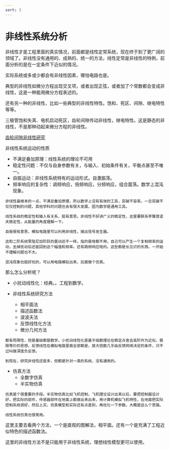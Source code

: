 ```yaml
---
sort: 3
---
```

# 非线性系统分析

非线性才是工程里面的真实情况，前面都是线性定常系统，现在终于到了更广阔的领域了。非线性没有通用的、成熟的、统一的方法，线性定常是非线性的特例，前面分析的是在一定条件下近似的情况。

实际系统或多或少都会有非线性因素，哪怕电路也是。

典型的非线性如微分方程出现交叉项，或者出现正弦，或者加了个常数都会变成非线性，这是一种能用微分方程表述的。

还有另一种的非线性，比如一些典型的非线性特性。饱和、死区、间隙、继电特性等等。

三极管饱和失真、电机启动死区，齿轮间隙传动非线性，继电特性。这是静态的非线性，不是那种动起来微分方程的非线性。

[齿轮间隙非线性研究](https://kns.cnki.net/kcms/detail/detail.aspx?dbcode=CMFD&dbname=CMFD9904&filename=2004108801.nh&uniplatform=NZKPT&v=ldlTjca0Irgq5AsANSKMFaqIcolx7Kb%25mmd2B6MZ5YuYQHPK%25mmd2FUDLw6m4z7dC%25mmd2Fq1YqJx1o)


非线性系统运动的性质
- 不满足叠加原理：线性系统的理论不可用
- 稳定性问题：不仅与自身参数有关，与输入、初始条件有关，平衡点甚至不唯一。
- 自振运动：非线性系统特有的运动形式。自激振荡。
- 频率响应的复杂性：调频响应，倍频响应，分频响应，组合震荡。数学上混沌现象。

```tip
非线性最根本的一点，不满足叠加原理，所以数学上没有有效的工具，突破不容易，一旦突破不仅仅控制的问题，其他学科的问题也会有很大发展，因为数学是通用工具。

线性系统的稳定性和输入有关系，挺有意思。非线性不好讲广义的稳定性，这里要联系李雅普诺夫稳定性，从能量的角度理解一下。

自振很有意思，模拟电路里可以利用非线性，搞出信号发生器。

这和二阶系统零阻尼加阶跃的震动还不一样。指的是啥都不用，自己可以产生一个复制频率的运动，去掉扰动后还能回到这个幅值和频率。还有跳频响应啥的。这些都是长见识的东西，一开始不理解问题也不大。

混沌现象也挺好玩的，可以用电路模拟出来，后面做个仿真。

```


那么怎么分析呢？

- 小扰动线性化：经典。。工程到数学。

- 非线性系统研究方法
    - 相平面法
    - 描述函数法
    - 波波夫法
    - 反馈线性化方法
    - 微分几何方法

```note
都有局限性，但是基础都是数学。小扰动线性化是基于级数理论在稳定点舍去高阶作为近似，极限等价的思想。反馈线性在模拟电路里面全部都是，放大倍数几乎由反馈网络决定的条件，只不过叫做深度负反馈。

到现在，研究非线性还挺多，但都是针对一类的系统，没有通用的。
```

- 仿真方法
    - 全数字仿真
    - 半实物仿真

```note
仿真是个很重要的手段。半实物仿真比如飞机控制，飞机理论设计出来以后，要把控制器设计好，把实际的部件，传感器部件在地面上都做出来出来，用计算机模拟飞机特性，在地面把实际控制系统调好，然后上天，仿真模型和实际还有点差别，再优化一下参数。大概是这么个思路。

线性系统仿真也很常用。
```

这里主要去看两个方法，一个是直观的图解法，相平面。还有一个是充满了工程近似特色的描述函数法。

这里的非线性方法不是只能用于非线性系统，理想线性模型更可以使用。








